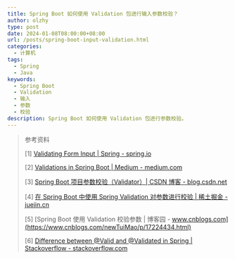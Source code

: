 ```yaml
---
title: Spring Boot 如何使用 Validation 包进行输入参数校验？
author: olzhy
type: post
date: 2024-01-08T08:00:00+08:00
url: /posts/spring-boot-input-validation.html
categories:
  - 计算机
tags:
  - Spring
  - Java
keywords:
  - Spring Boot
  - Validation
  - 输入
  - 参数
  - 校验
description: Spring Boot 如何使用 Validation 包进行参数校验。
---
```


> 参考资料
>
> [1] [Validating Form Input | Spring - spring.io](https://spring.io/guides/gs/validating-form-input/)
>
> [2] [Validations in Spring Boot | Medium - medium.com](https://medium.com/@himani.prasad016/validations-in-spring-boot-e9948aa6286b)
>
> [3] [Spring Boot 项目参数校验（Validator）| CSDN 博客 - blog.csdn.net](https://blog.csdn.net/nuoya989/article/details/131493071)
>
> [4] [在 Spring Boot 中使用 Spring Validation 对参数进行校验 | 稀土掘金 - juejin.cn](https://juejin.cn/post/7217267332657446972)
>
> [5] [Spring Boot 使用 Validation 校验参数 | 博客园 - www.cnblogs.com](https://www.cnblogs.com/newTuiMao/p/17224434.html)
>
> [6] [Difference between @Valid and @Validated in Spring | Stackoverflow - stackoverflow.com](https://stackoverflow.com/questions/36173332/difference-between-valid-and-validated-in-spring)
